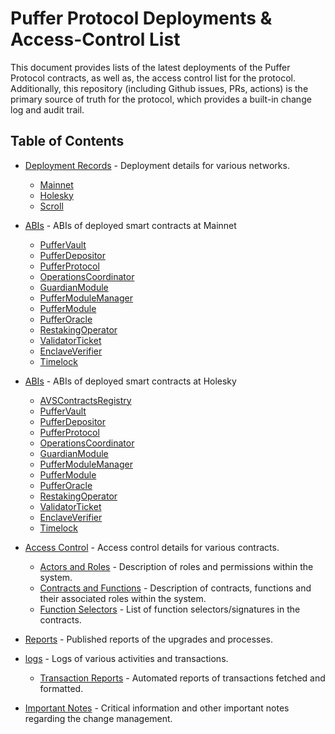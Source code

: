 # Puffer Protocol Deployments & Access-Control List

This document provides lists of the latest deployments of the Puffer Protocol contracts, as well as, the access control list for the protocol. Additionally, this repository (including Github issues, PRs, actions) is the primary source of truth for the protocol, which provides a built-in change log and audit trail.

## Table of Contents

- [Deployment Records](docs/deployments/) - Deployment details for various networks.
  - [Mainnet](docs/deployments/mainnet.md)
  - [Holesky](docs/deployments/holesky.md)
  - [Scroll](docs/deployments/scroll.md)

- [ABIs](docs/abis/mainnet) - ABIs of deployed smart contracts at Mainnet
  - [PufferVault](docs/abis/mainnet/PufferVault.json)
  - [PufferDepositor](docs/abis/mainnet/PufferDepositor.json)
  - [PufferProtocol](docs/abis/mainnet/PufferProtocol.json)
  - [OperationsCoordinator](docs/abis/mainnet/OperationsCoordinator.json)
  - [GuardianModule](docs/abis/mainnet/GuardianModule.json)
  - [PufferModuleManager](docs/abis/mainnet/PufferModuleManager.json)
  - [PufferModule](docs/abis/mainnet/PufferModule.json)
  - [PufferOracle](docs/abis/mainnet/PufferOracle.json)
  - [RestakingOperator](docs/abis/mainnet/RestakingOperator.json)
  - [ValidatorTicket](docs/abis/mainnet/ValidatorTicket.json)
  - [EnclaveVerifier](docs/abis/mainnet/EnclaveVerifier.json)
  - [Timelock](docs/abis/mainnet/Timelock.json)

- [ABIs](docs/abis/holesky) - ABIs of deployed smart contracts at Holesky
  - [AVSContractsRegistry](docs/abis/holesky/AVSContractsRegistry.json)
  - [PufferVault](docs/abis/holesky/PufferVault.json)
  - [PufferDepositor](docs/abis/holesky/PufferDepositor.json)
  - [PufferProtocol](docs/abis/holesky/PufferProtocol.json)
  - [OperationsCoordinator](docs/abis/holesky/OperationsCoordinator.json)
  - [GuardianModule](docs/abis/holesky/GuardianModule.json)
  - [PufferModuleManager](docs/abis/holesky/PufferModuleManager.json)
  - [PufferModule](docs/abis/holesky/PufferModule.json)
  - [PufferOracle](docs/abis/holesky/PufferOracle.json)
  - [RestakingOperator](docs/abis/holesky/RestakingOperator.json)
  - [ValidatorTicket](docs/abis/holesky/ValidatorTicket.json)
  - [EnclaveVerifier](docs/abis/holesky/EnclaveVerifier.json)
  - [Timelock](docs/abis/holesky/Timelock.json)


- [Access Control](docs/access-control/) - Access control details for various contracts.
  - [Actors and Roles](docs/access-control/actors_and_roles.md) - Description of roles and permissions within the system.
  - [Contracts and Functions](docs/access-control/contracts_and_functions.md) - Description of contracts, functions and their associated roles within the system.
  - [Function Selectors](docs/access-control/functionSelectors.md) - List of function selectors/signatures in the contracts.


- [Reports](docs/reports/) - Published reports of the upgrades and processes.
- [logs](logs/) - Logs of various activities and transactions.
  - [Transaction Reports](logs/transactions.md) - Automated reports of transactions fetched and formatted.

- [Important Notes](docs/important_notes.md) - Critical information and other important notes regarding the change management.
